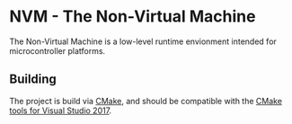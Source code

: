 # NVM - The Non-Virtual Machine
The Non-Virtual Machine is a low-level runtime envionment intended for microcontroller platforms.

## Building
The project is build via [CMake](https://cmake.org/), and should be compatible with the [CMake tools for Visual Studio 2017](https://www.visualstudio.com/en-us/docs/build/steps/build/cmake).

